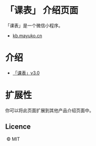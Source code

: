 

# 「课表」 介绍页面

「课表」是一个微信小程序。

- [kb.mayuko.cn](http://kb.mayuko.cn/)




# 介绍

- [「课表」v3.0](https://blog.mayuko.cn/develop/kbweapp-version-3/)


  

# 扩展性

你可以将此页面扩展到其他产品介绍页面中。

  

## Licence

 © MIT 

